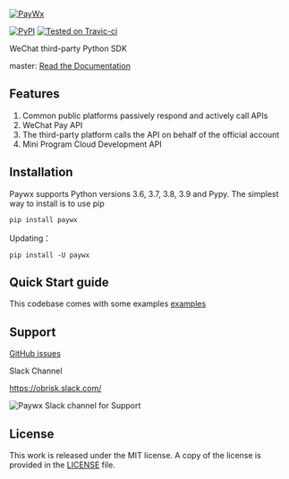
[![PayWx](https://obrisk.oss-cn-hangzhou.aliyuncs.com/media/images/Paywx-logo.png)](https://obrisk.cn/projects/paywx/)


[![PyPI](https://dist.paywx.svg)](https://pypi.org/project/paywx)
[![Tested on Travic-ci](https://api.travis-ci.org/badges/badgerbadgerbadger.svg?branch=master&status=passed)](https://travis-ci.org)

WeChat third-party Python SDK

master: [Read the Documentation ](https://obrisk.cn/projects/paywx/)


## Features


1. Common public platforms passively respond and actively call APIs
2. WeChat Pay API
3. The third-party platform calls the API on behalf of the official account
4. Mini Program Cloud Development API


## Installation

Paywx supports Python versions 3.6, 3.7, 3.8, 3.9 and Pypy. The simplest way to install is to use pip


```bash
pip install paywx
```

Updating：

    pip install -U paywx


## Quick Start guide

This codebase comes with some examples [examples](examples/)


## Support

[GitHub issues](https://github.com/obrisk/paywx/issues)

Slack Channel

https://obrisk.slack.com/

![Paywx Slack channel for Support](https://cdn-icons-png.flaticon.com/512/2111/2111615.png)


## License

This work is released under the MIT license. A copy of the license is provided in the [LICENSE](./LICENSE) file.
